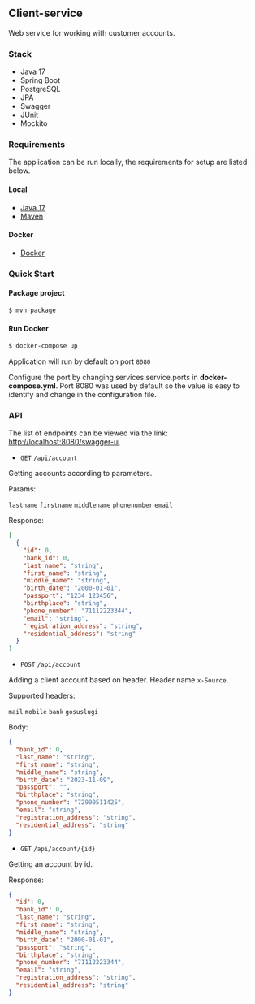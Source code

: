 ## Сlient-service

Web service for working with customer accounts.

### Stack

- Java 17
- Spring Boot
- PostgreSQL 
- JPA 
- Swagger 
- JUnit
- Mockito

### Requirements

The application can be run locally, the requirements for setup are listed below.

#### Local

- [Java 17](https://www.oracle.com/java/technologies/javase/jdk17-archive-downloads.html)
- [Maven](https://repo.maven.apache.org/maven2/org/apache/maven/apache-maven/3.9.3/apache-maven-3.9.3-bin.zip)

#### Docker

- [Docker](https://www.docker.com/get-docker)

### Quick Start

#### Package project

```sh
$ mvn package
```

#### Run Docker

```sh
$ docker-compose up
```

Application will run by default on port `8080`

Configure the port by changing services.service.ports in **docker-compose.yml**. 
Port 8080 was used by default so the value is easy to identify and change in the configuration file.

### API

The list of endpoints can be viewed via the link: [http://localhost:8080/swagger-ui](http://localhost:8080/swagger-ui)

- `GET` `/api/account`

Getting accounts according to parameters.

Params:
  
`lastname` `firstname` `middlename` `phonenumber` `email`

Response:

```json
[
  {
    "id": 0,
    "bank_id": 0,
    "last_name": "string",
    "first_name": "string",
    "middle_name": "string",
    "birth_date": "2000-01-01",
    "passport": "1234 123456",
    "birthplace": "string",
    "phone_number": "71112223344",
    "email": "string",
    "registration_address": "string",
    "residential_address": "string"
  }
]
```

- `POST` `/api/account`

Adding a client account based on header. Header name `x-Source`.

Supported headers:

`mail` `mobile` `bank` `gosuslugi`

Body:

```json
{
  "bank_id": 0,
  "last_name": "string",
  "first_name": "string",
  "middle_name": "string",
  "birth_date": "2023-11-09",
  "passport": "",
  "birthplace": "string",
  "phone_number": "72990511425",
  "email": "string",
  "registration_address": "string",
  "residential_address": "string"
}
```

- `GET` `/api/account/{id}`

Getting an account by id.

Response:

```json
{
  "id": 0,
  "bank_id": 0,
  "last_name": "string",
  "first_name": "string",
  "middle_name": "string",
  "birth_date": "2000-01-01",
  "passport": "string",
  "birthplace": "string",
  "phone_number": "71112223344",
  "email": "string",
  "registration_address": "string",
  "residential_address": "string"
}
```
